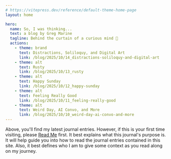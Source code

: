 ```yaml
---
# https://vitepress.dev/reference/default-theme-home-page
layout: home

hero:
  name: So, I was thinking...
  text: a blog by Greg Marine
  tagline: Behind the curtain of a curious mind 🤔
  actions:
    - theme: brand
      text: Distractions, Soliloquy, and Digital Art
      link: /blog/2025/10/14_distractions-soliloquy-and-digital-art
    - theme: alt
      text: Rusty
      link: /blog/2025/10/13_rusty
    - theme: alt
      text: Happy Sunday
      link: /blog/2025/10/12_happy-sunday
    - theme: alt
      text: Feeling Really Good
      link: /blog/2025/10/11_feeling-really-good
    - theme: alt
      text: Weird Day, AI Convo, and More
      link: /blog/2025/10/10_weird-day-ai-convo-and-more
---
```


Above, you'll find my latest journal entries. However, if this is your first time visiting, please [Read Me](read-me) first. It best explains what this journal's purpose is. It will help guide you into how to read the journal entries contained in this site. Also, it best defines who I am to give some context as you read along on my journey.
